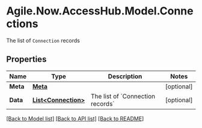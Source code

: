 # Agile.Now.AccessHub.Model.Connections
The list of `Connection` records

## Properties

Name | Type | Description | Notes
------------ | ------------- | ------------- | -------------
**Meta** | [**Meta**](Meta.md) |  | [optional] 
**Data** | [**List&lt;Connection&gt;**](Connection.md) | The list of &#x60;Connection records&#x60; | [optional] 
[[Back to Model list]](../README.md#documentation-for-models) [[Back to API list]](../README.md#documentation-for-api-endpoints) [[Back to README]](../README.md)

